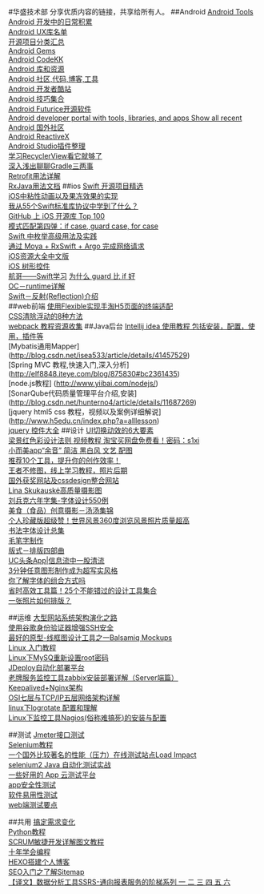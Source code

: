 #华盛技术部
分享优质内容的链接，共享给所有人。
##Android
[Android Tools](http://www.androiddevtools.cn/)  
[Android 开发中的日常积累](https://github.com/lizhangqu/CoreLink)  
[Android UX库名单](https://github.com/wasabeef/awesome-android-ui)  
[开源项目分类汇总](https://github.com/Trinea/android-open-project)  
[Android Gems](http://www.android-gems.com/category)  
[Android CodeKK](http://p.codekk.com/)  
[Android 库和资源](http://alamkanak.github.io/android-libraries-and-resources/)  
[Android 社区,代码,博客,工具](http://www.androiddevtools.cn/)  
[Android 开发者酷站](http://www.diycode.cc/sites)  
[Android 技巧集合](http://jaeger.itscoder.com/android/2016/02/14/android-studio-tips.html)  
[Android Futurice开源软件](http://futurice.github.io/)  
[Android developer portal with tools, libraries, and apps
Show all recent](http://android-arsenal.com/)  
[Android 国外社区](https://github.com/bignerdranch)  
[Android ReactiveX](http://reactivex.io/tutorials.html)  
[Android Studio插件整理](http://url.cn/28eHqTS)  
[学习RecyclerView看它就够了](https://github.com/CymChad/CymChad.github.io)  
[深入浅出聊聊Gradle三两事](http://crash.163.com/#news/!newsId=21)   
[Retrofit用法详解](http://duanyytop.github.io/2016/08/06/Retrofit%E7%94%A8%E6%B3%95%E8%AF%A6%E8%A7%A3/)  
[RxJava用法文档](https://mcxiaoke.gitbooks.io/rxdocs/content/operators/Sample.html)
##ios
[Swift 开源项目精选](https://github.com/ipader/SwiftGuide/blob/master/Featured.md)  
[iOS中粘性动画以及果冻效果的实现](http://www.cocoachina.com/ios/20150618/12171.html)  
[我从55个Swift标准库协议中学到了什么？](http://www.cocoachina.com/swift/20160107/14868.html)  
[GitHub 上 iOS 开源库 Top 100](http://ios.jobbole.com/84388/)  
[模式匹配第四弹：if case, guard case, for case](https://chengway.in/mo-shi-pi-pei-di-si-dan-if-case-guard-case-for-case/)   
[Swift 中枚举高级用法及实践](http://swift.gg/2015/11/20/advanced-practical-enum-examples/?utm_source=tuicool&utm_medium=referral)  
[通过 Moya + RxSwift + Argo 完成网络请求](http://www.cocoachina.com/ios/20160112/14864.html)  
[iOS资源大全中文版](https://github.com/jobbole/awesome-ios-cn)  
[iOS 树形控件](https://github.com/Augustyniak/RATreeView)  
[航哥——Swift学习](http://www.hangge.com/blog/cache/category_72_1.html) 
[为什么 guard 比 if 好](http://swift.gg/2015/08/06/swift-guard-better-than-if/)  
[OC－runtime详解](http://www.jianshu.com/p/46dd81402f63)  
[Swift－反射(Reflection)介绍](http://www.hangge.com/blog/cache/detail_976.html)  
##web前端
[使用Flexible实现手淘H5页面的终端适配](http://www.w3cplus.com/mobile/lib-flexible-for-html5-layout.html)  
[CSS清除浮动的8种方法](http://www.webclks.com/archives/3618)  
[webpack 教程资源收集](https://github.com/kraaas/webpack-tutorial-collection)
##Java后台
[Intellij idea 使用教程 包括安装，配置，使用，插件等](http://wiki.jikexueyuan.com/project/intellij-idea-tutorial/)  
[Mybatis通用Mapper] (http://blog.csdn.net/isea533/article/details/41457529)  
[Spring MVC 教程,快速入门,深入分析] (http://elf8848.iteye.com/blog/875830#bc2361435)  
[node.js教程] (http://www.yiibai.com/nodejs/)  
[SonarQube代码质量管理平台介绍,安装] (http://blog.csdn.net/hunterno4/article/details/11687269)  
[jquery html5 css 教程，视频以及案例详细解说] (http://www.h5edu.cn/index.php?a=alllesson)  
[jquery 控件大全](http://www.jq22.com/)
##设计
[UI切换动效的6大要素](http://www.zcool.com.cn/article/ZNDE5NDg4.html)   
[梁景红色彩设计法则 视频教程 淘宝买网盘免费看！密码：s1xi ](http://pan.baidu.com/s/1skRWU8t)  
[小而美app“余音” 简洁 黑白风 文艺 配图](http://android.myapp.com/myapp/detail.htm?apkName=fm.wawa.mg)  
[推荐10个工具，提升你的创作效率！](http://www.ui.cn/detail/155472.html)  
[王者不修图，线上学习教程，照片后期](http://www.gogoup.com/course/GNjc=)  
[国外获奖网站及cssdesign整合网站](http://cssdesignawards.com/)  
[Lina Skukauskė高质量摄影图](https://www.behance.net/linaskukauske)  
[刘兵克六年字集-字体设计550例](http://www.zcool.com.cn/work/ZMTc2MjMzOTI=.html)  
[美食（食品）创意摄影－汤汤集锦](http://www.zcool.com.cn/u/1312331)   
[个人珍藏版超级赞！世界风景360度浏览风景照片质量超高](http://www.airpano.com/)  
[书法字体设计总集](http://1193431591.zcool.com.cn/)  
[毛笔字制作](http://www.zcool.com.cn/work/ZMzA3OTA3Ng==.html)  
[版式－排版四部曲](http://www.zcool.com.cn/article/ZNDI1NzUy.html?utm_source=gold_browser_extension)  
[UC头条App|信息流中一股清流](http://www.zcool.com.cn/work/ZMTc3MTc3NjQ=.html#)  
[3分钟任意图形制作成为超写实风格](http://www.zcool.com.cn/article/ZNDI1NzYw.html?utm_source=gold_browser_extension)  
[你了解字体的组合方式吗](http://www.zcool.com.cn/article/ZMTA5MjU2.html)  
[省时高效工具篇！25个不能错过的设计工具集合](http://www.uisdc.com/25-great-design-tools-collection#)  
[一张照片如何排版？](http://www.zcool.com.cn/article/ZMTExMDY4.html#)  

##运维
[大型网站系统架构演化之路](https://github.com/HuaShengWed/ShareDocument/blob/master/res/大型网站系统架构演化之路.pdf)  
[使用谷歌身份验证器增强SSH安全](http://www.cnblogs.com/plan123/p/5579513.html)  
[最好的原型-线框图设计工具之一Balsamiq Mockups](https://balsamiq.com/products/mockups/)  
[Linux 入门教程](http://www.92csz.com/study/linux/)  
[Linux下MySQ重新设置root密码](http://jingyan.baidu.com/article/1709ad80a8caf14634c4f013.html)  
[JDeploy自动化部署平台](https://github.com/wucao/JDeploy)  
[老牌服务监控工具zabbix安装部署详解（Server端篇）](http://blog.chinaunix.net/uid-25266990-id-3380929.html)  
[Keepalived+Nginx架构](https://blog.linuxeye.com/447.html)  
[OSI七层与TCP/IP五层网络架构详解](http://www.2cto.com/net/201310/252965.html)  
[linux下logrotate 配置和理解](http://blog.chinaunix.net/uid-26425645-id-4847077.html)  
[Linux下监控工具Nagios(俗称难搞死)的安装与配置](http://www.cnblogs.com/mchina/archive/2013/02/20/2883404.html)  

##测试
[Jmeter接口测试](http://www.spasvo.com/ceshi/open/kyxncsgj/Jmeter/201674142901.html)  
[Selenium教程](http://www.yiibai.com/selenium/selenium_webdriver.html)  
[一个国外比较著名的性能（压力）在线测试站点Load Impact](https://loadimpact.com/)    
[selenium2 Java 自动化测试实战](http://www.cnblogs.com/fnng/)     
[一些好用的 App 云测试平台](https://testerhome.com/topics/5485)      
[app安全性测试](https://testerhome.com/topics/3514)  
[软件易用性测试](http://www.spasvo.com/news/html/list_1_1.html)  
[web端测试要点](http://www.spasvo.com/news/html/2016725113826.html)  

##共用
[搞定需求变化](http://www.cocoachina.com/programmer/20160805/17301.html)  
[Python教程](http://www.liaoxuefeng.com/wiki/0014316089557264a6b348958f449949df42a6d3a2e542c000)  
[SCRUM敏捷开发详解图文教程](http://www.pptschool.com/1889.html)  
[十年学会编程](http://daiyuwen.freeshell.org/gb/misc/21-days-cn.html)  
[HEXO搭建个人博客](http://baixin.io/2015/08/HEXO%E6%90%AD%E5%BB%BA%E4%B8%AA%E4%BA%BA%E5%8D%9A%E5%AE%A2/)  
[SEO入门之了解Sitemap](http://www.cnblogs.com/lgh/archive/2009/02/11/seo.html)  
[【译文】数据分析工具SSRS-通向报表服务的阶梯系列  一  ](http://www.cnblogs.com/CareySon/archive/2012/02/27/2369511.html)[  二   ](http://www.cnblogs.com/CareySon/archive/2012/02/27/2370017.html)[  三  ](http://www.cnblogs.com/CareySon/archive/2012/02/28/2371316.html)[  四  ](http://www.cnblogs.com/CareySon/archive/2012/02/28/2372436.html)[  五  ](http://www.cnblogs.com/CareySon/archive/2012/02/29/2373532.html)[  六  ](http://www.cnblogs.com/CareySon/archive/2012/03/02/2377429.html)
